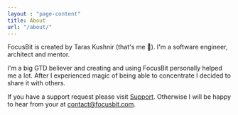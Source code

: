 ```yaml
---
layout : "page-content"
title: About
url: "/about/"
---
```


<div id="avatar"></div>FocusBit is created by Taras Kushnir (that's me 👋). I'm a software engineer, architect and mentor.

I'm a big GTD believer and creating and using FocusBit personally helped me a lot. After I experienced magic of being able to concentrate I decided to share it with others.

If you have a support request please visit [Support](/support/). Otherwise I will be happy to hear from your at <a href="#" class="decorrated"
data-s="."
data-d="focusbitapp"
data-n="hello"
data-t="com"
data-m="xxmxaxixlxtxxxo:x"
data-a="&#x40;"
onclick="window.location.href = this.dataset.m.replace(/x/g,'') + this.dataset.n + this.dataset.a + this.dataset.d + this.dataset.s + this.dataset.t; return false;"><span class="upped">contact@focusbit.com</span></a>.


